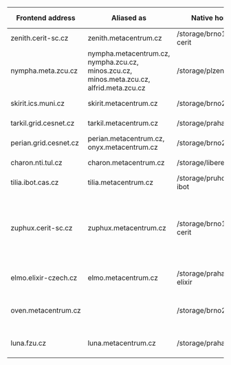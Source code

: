 
| Frontend address        | Aliased as             | Native home            | OS         | Physically located in    | Note | 
|-------------------------|------------------------|------------------------|------------|-----------|-----|
| zenith.cerit-sc.cz   	  | zenith.metacentrum.cz  | /storage/brno12-cerit  | Debian 12  | Brno      |      |
| nympha.meta.zcu.cz 	  | nympha.metacentrum.cz,<br/> nympha.zcu.cz,<br/> minos.zcu.cz,<br/> minos.meta.zcu.cz,<br/> alfrid.meta.zcu.cz | /storage/plzen1        | Debian 12  | Plzen     | |
| skirit.ics.muni.cz 	  | skirit.metacentrum.cz  | /storage/brno2	    | Debian 12  | Brno      | |
| tarkil.grid.cesnet.cz   | tarkil.metacentrum.cz  | /storage/praha1        | Debian 12  | Praha     | |
| perian.grid.cesnet.cz   | perian.metacentrum.cz,<br/>onyx.metacentrum.cz | /storage/brno2         | Debian 12  | Brno	     | |
| charon.nti.tul.cz 	  | charon.metacentrum.cz  | /storage/liberec3-tul  | Debian 12  | Liberec   |  |
| tilia.ibot.cas.cz       | tilia.metacentrum.cz   | /storage/pruhonice1-ibot | Debian 12 | Pruhonice | |
| zuphux.cerit-sc.cz 	  | zuphux.metacentrum.cz  | /storage/brno12-cerit  | CentOS 7.9 | Brno	     | Serves solely as a frontend to submit to [uv queue(s)](https://metavo.metacentrum.cz/pbsmon2/queue/uv@cerit-pbs.cerit-sc.cz) from |
| elmo.elixir-czech.cz 	  | elmo.metacentrum.cz    | /storage/praha5-elixir | Debian 12  | Praha     | Dedicated to [Elixir users](/access/elixir) |
| oven.metacentrum.cz  	  |                        | /storage/brno2         | Debian 12  | Brno      | Reserved to access [oven node](../../../computing/infrastructure/specific-nodes/#oven-node) only |
| luna.fzu.cz          	  | luna.metacentrum.cz    | /storage/praha1        | Debian 12  | Praha     | Reserved for [FZU](https://www.fzu.cz/en) users |


